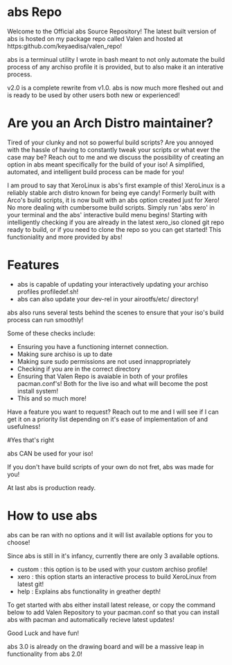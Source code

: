 # abs Repo

Welcome to the Official abs Source Repository! The latest built version of abs is hosted on my package repo called Valen and
hosted at https:github.com/keyaedisa/valen_repo!

abs is a terminual utility I wrote in bash meant to not only automate the build
process of any archiso profile it is provided, but to also make it an
interative process.

v2.0 is a complete rewrite from v1.0. abs is now much more fleshed out and is
ready to be used by other users both new or experienced!

# Are you an Arch Distro maintainer?

Tired of your clunky and not so powerful build scripts? Are you annoyed
with the hassle of having to constantly tweak your scripts or what ever the
case may be? Reach out to me and we discuss the possibility of creating  an
option in abs meant specifically for the build of your iso! A simplified,
automated, and intelligent build process can be made for you!

I am proud to say that XeroLinux is abs's first example of this!
XeroLinux is a reliably stable arch distro known for being eye candy!
Formerly built with Arco's build scripts, it is now built with an abs option
created just for Xero! No more dealing with cumbersome build scripts. Simply run
'abs xero' in your terminal and the abs' interactive build menu begins!
Starting with intelligently checking if you are already in the latest xero_iso
cloned git repo ready to build, or if you need to clone the repo so you can get
started! This functioniality and more provided by abs!

# Features

- abs is capable of updating your interactively updating your archiso profiles
  profiledef.sh!
- abs can also update your dev-rel in your airootfs/etc/ directory!

abs also runs several tests behind the scenes to ensure that your iso's build
process can run smoothly!

Some of these checks include:
- Ensuring you have a functioning internet connection.
- Making sure archiso is up to date
- Making sure sudo permissions are not used innappropriately
- Checking if you are in the correct directory
- Ensuring that Valen Repo is avaiable  in both of your profiles pacman.conf's!
  Both for the live iso and what will become the post install system!
- This and so much more!

Have a feature you want to request? Reach out to me and I will see if I can get
it on a priority list depending on it's ease of implementation of and
usefulness!

#Yes that's right

abs CAN be used for your iso!

If you don't have build scripts of your own do not fret, abs was made for you!

At last abs is production ready.

# How to use abs

abs can be ran with no options and it will list available options for you to
choose!

Since abs is still in it's infancy, currently there are only 3 available options.
- custom : this option is to be used with your custom archiso profile!
- xero : this option starts an interactive process to build XeroLinux from
latest git!
- help : Explains abs functionality in greather depth!

To get started with abs either install latest release, or copy the command below
to add Valen Repository to your pacman.conf so that you can install abs with
pacman and automatically recieve latest updates!

Good Luck and have fun!

abs 3.0 is already on the drawing board and will be a massive leap in
functionality from abs 2.0!
